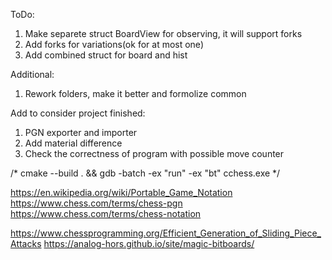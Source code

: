 ToDo:
1. Make separete struct BoardView for observing, it will support forks
2. Add forks for variations(ok for at most one)
3. Add combined struct for board and hist

Additional:
1. Rework folders, make it better and formolize common

Add to consider project finished:
1. PGN exporter and importer
2. Add material difference
3. Check the correctness of program with possible move counter

/* cmake --build . && gdb -batch -ex "run" -ex "bt" cchess.exe */

https://en.wikipedia.org/wiki/Portable_Game_Notation
https://www.chess.com/terms/chess-pgn
https://www.chess.com/terms/chess-notation

https://www.chessprogramming.org/Efficient_Generation_of_Sliding_Piece_Attacks
https://analog-hors.github.io/site/magic-bitboards/

